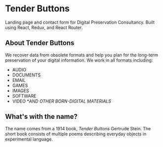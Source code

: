 # Tender Buttons

Landing page and contact form for Digital Preservation Consultancy.
Built using React, Redux, and React Router. 


## About Tender Buttons
We recover data from obsolete formats and help you plan for the long-term preservation of your digital information. 
We work in all formats including:
  * AUDIO
  * DOCUMENTS
  * EMAIL
  * GAMES
  * IMAGES
  * SOFTWARE
  * VIDEO
  *_AND OTHER BORN-DIGITAL MATERIALS_

## What's with the name? 
The name comes from a 1914 book, _Tender Buttons_ Gertrude Stein. The short book consists of multiple poems describing everyday objects in  experimental language.

